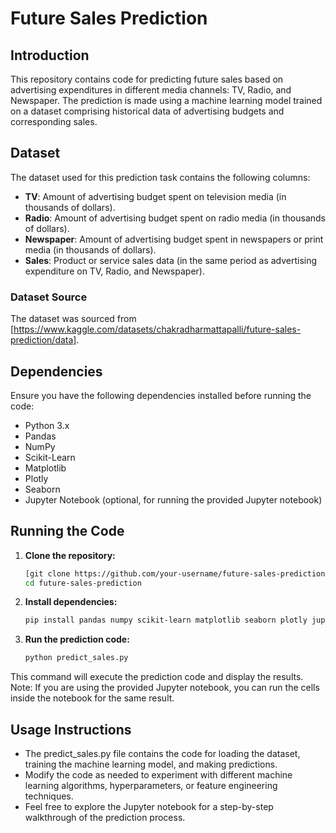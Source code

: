 # Future Sales Prediction

## Introduction
This repository contains code for predicting future sales based on advertising expenditures in different media channels: TV, Radio, and Newspaper. The prediction is made using a machine learning model trained on a dataset comprising historical data of advertising budgets and corresponding sales.

## Dataset
The dataset used for this prediction task contains the following columns:
- **TV**: Amount of advertising budget spent on television media (in thousands of dollars).
- **Radio**: Amount of advertising budget spent on radio media (in thousands of dollars).
- **Newspaper**: Amount of advertising budget spent in newspapers or print media (in thousands of dollars).
- **Sales**: Product or service sales data (in the same period as advertising expenditure on TV, Radio, and Newspaper).

### Dataset Source
The dataset was sourced from [https://www.kaggle.com/datasets/chakradharmattapalli/future-sales-prediction/data].

## Dependencies
Ensure you have the following dependencies installed before running the code:
- Python 3.x
- Pandas
- NumPy
- Scikit-Learn
- Matplotlib
- Plotly
- Seaborn
- Jupyter Notebook (optional, for running the provided Jupyter notebook)

## Running the Code
1. **Clone the repository:**
   ```bash
   [git clone https://github.com/your-username/future-sales-prediction.git](https://github.com/ChanBotCoder/ADS_FutureSalesPrediction.git)
   cd future-sales-prediction

2. **Install dependencies:**
   ```bash
   pip install pandas numpy scikit-learn matplotlib seaborn plotly jupyter

4. **Run the prediction code:**
   ```bash
   python predict_sales.py

This command will execute the prediction code and display the results.
Note: If you are using the provided Jupyter notebook, you can run the cells inside the notebook for the same result.
   
## Usage Instructions
- The predict_sales.py file contains the code for loading the dataset, training the machine learning model, and making predictions.
- Modify the code as needed to experiment with different machine learning algorithms, hyperparameters, or feature engineering techniques.
- Feel free to explore the Jupyter notebook for a step-by-step walkthrough of the prediction process.
